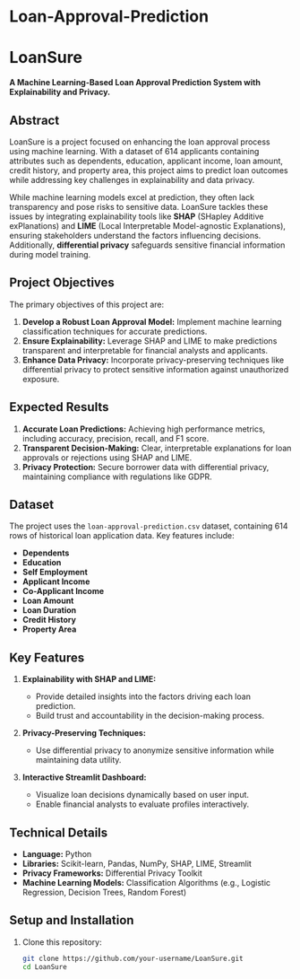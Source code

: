 # Loan-Approval-Prediction
# LoanSure  
**A Machine Learning-Based Loan Approval Prediction System with Explainability and Privacy.**  

## Abstract  
LoanSure is a project focused on enhancing the loan approval process using machine learning. With a dataset of 614 applicants containing attributes such as dependents, education, applicant income, loan amount, credit history, and property area, this project aims to predict loan outcomes while addressing key challenges in explainability and data privacy.  

While machine learning models excel at prediction, they often lack transparency and pose risks to sensitive data. LoanSure tackles these issues by integrating explainability tools like **SHAP** (SHapley Additive exPlanations) and **LIME** (Local Interpretable Model-agnostic Explanations), ensuring stakeholders understand the factors influencing decisions. Additionally, **differential privacy** safeguards sensitive financial information during model training.  

## Project Objectives  
The primary objectives of this project are:  
1. **Develop a Robust Loan Approval Model:** Implement machine learning classification techniques for accurate predictions.  
2. **Ensure Explainability:** Leverage SHAP and LIME to make predictions transparent and interpretable for financial analysts and applicants.  
3. **Enhance Data Privacy:** Incorporate privacy-preserving techniques like differential privacy to protect sensitive information against unauthorized exposure.  

## Expected Results  
1. **Accurate Loan Predictions:** Achieving high performance metrics, including accuracy, precision, recall, and F1 score.  
2. **Transparent Decision-Making:** Clear, interpretable explanations for loan approvals or rejections using SHAP and LIME.  
3. **Privacy Protection:** Secure borrower data with differential privacy, maintaining compliance with regulations like GDPR.  

## Dataset  
The project uses the `loan-approval-prediction.csv` dataset, containing 614 rows of historical loan application data. Key features include:  
- **Dependents**  
- **Education**  
- **Self Employment**  
- **Applicant Income**  
- **Co-Applicant Income**  
- **Loan Amount**  
- **Loan Duration**  
- **Credit History**  
- **Property Area**  

## Key Features  
1. **Explainability with SHAP and LIME:**  
   - Provide detailed insights into the factors driving each loan prediction.  
   - Build trust and accountability in the decision-making process.  

2. **Privacy-Preserving Techniques:**  
   - Use differential privacy to anonymize sensitive information while maintaining data utility.  

3. **Interactive Streamlit Dashboard:**  
   - Visualize loan decisions dynamically based on user input.  
   - Enable financial analysts to evaluate profiles interactively.  

## Technical Details  
- **Language:** Python  
- **Libraries:** Scikit-learn, Pandas, NumPy, SHAP, LIME, Streamlit  
- **Privacy Frameworks:** Differential Privacy Toolkit  
- **Machine Learning Models:** Classification Algorithms (e.g., Logistic Regression, Decision Trees, Random Forest)  

## Setup and Installation  
1. Clone this repository:  
   ```bash
   git clone https://github.com/your-username/LoanSure.git
   cd LoanSure

